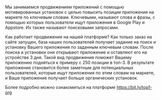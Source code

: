 
Мы занимаемся продвижением приложений с помощью мотивированных установок с целью повысить позиции приложения на маркете по ключевым словам. Ключевыми, называют слова и фразы, с помощью которых пользователи ищут приложения в Google Play и Appstore. Их также называют поисковыми запросами. 

Как работает продвижение на нашей платформе? Как только заказ на сайте запущен, база наших пользователей получает задание на поиск и установку Вашего приложения по заданным ключевым словам. После поиска и установки они открывают приложение и оставляют его на устройстве 3 дня. Такой вид продвижения поможет Вашему приложению подняться к примеру с 250 позиции в топ-3. В результате приложение становится более заметным для потенциальных пользователей, которые ищут приложения по этим словам на маркете, и Ваше приложение получает больше органических установок.

Более подробно можно ознакомиться на платформе https://bit.ly/top1-org